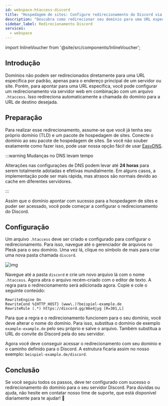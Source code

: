 ```yaml
---
id: webspace-htaccess-discord
title: "Hospedagem de sites: Configure redirecionamento do Discord via domínio"
description: "Descubra como redirecionar seu domínio para uma URL específica usando configuração do servidor web para um redirecionamento tranquilo → Saiba mais agora"
sidebar_label: Redirecionamento Discord
services:
  - webspace
---
```


import InlineVoucher from '@site/src/components/InlineVoucher';

## Introdução

Domínios não podem ser redirecionados diretamente para uma URL específica por padrão, apenas para o endereço principal de um servidor ou site. Porém, para apontar para uma URL específica, você pode configurar um redirecionamento via servidor web em combinação com um arquivo `.htaccess`. Isso redireciona automaticamente a chamada do domínio para a URL de destino desejada.

<InlineVoucher />

## Preparação

Para realizar esse redirecionamento, assume-se que você já tenha seu próprio domínio (TLD) e um pacote de hospedagem de sites. Conecte o domínio ao seu pacote de hospedagem de sites. Se você não souber exatamente como fazer isso, pode usar nossa opção fácil de usar [EasyDNS](domain-easydns.md).

:::warning Mudanças no DNS levam tempo

Alterações nas configurações de DNS podem levar até **24 horas** para serem totalmente adotadas e efetivas mundialmente. Em alguns casos, a implementação pode ser mais rápida, mas atrasos são normais devido ao cache em diferentes servidores.

:::

Assim que o domínio apontar com sucesso para a hospedagem de sites e puder ser acessado, você pode começar a configurar o redirecionamento do Discord.

## Configuração

Um arquivo `.htaccess` deve ser criado e configurado para configurar o redirecionamento. Para isso, navegue até o gerenciador de arquivos no Plesk para o seu domínio. Uma vez lá, clique no símbolo de mais para criar uma nova pasta chamada `discord`.

![img](https://screensaver01.zap-hosting.com/index.php/s/ZAJAd7EXp7yJE64/download)

Navegue até a pasta `discord` e crie um novo arquivo lá com o nome `.htaccess`. Agora abra o arquivo recém-criado com o editor de texto. A regra para o redirecionamento será adicionada agora. Copie e cole o seguinte conteúdo:
```
RewriteEngine On
RewriteCond %{HTTP_HOST} (www\.)?beispiel-example.de
RewriteRule (.*) https://discord.gg/A6e4jyg [R=301,L]
```

Para que a regra e o redirecionamento funcionem para o seu domínio, você deve alterar o nome do domínio. Para isso, substitua o domínio de exemplo `example-example.de` pelo seu próprio e salve o arquivo. Também substitua a URL do convite do Discord pela do seu servidor.

Agora você deve conseguir acessar o redirecionamento com seu domínio e o caminho definido para o Discord. A estrutura ficaria assim no nosso exemplo: `beispiel-example.de/discord`.

## Conclusão

Se você seguiu todos os passos, deve ter configurado com sucesso o redirecionamento do domínio para o seu servidor Discord. Para dúvidas ou ajuda, não hesite em contatar nosso time de suporte, que está disponível diariamente para te ajudar! 🙂

<InlineVoucher />